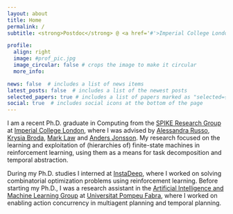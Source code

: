 ```yaml
---
layout: about
title: Home
permalink: /
subtitle: <strong>Postdoc</strong> @ <a href='#'>Imperial College London</a>.

profile:
  align: right
  image: #prof_pic.jpg
  image_circular: false # crops the image to make it circular
  more_info: 

news: false  # includes a list of news items
latest_posts: false  # includes a list of the newest posts
selected_papers: true # includes a list of papers marked as "selected={true}"
social: true  # includes social icons at the bottom of the page
---
```


I am a recent Ph.D. graduate in Computing from the [SPIKE Research Group](https://spike.doc.ic.ac.uk/) at [Imperial College London](https://www.imperial.ac.uk/), where I was advised by [Alessandra Russo](https://www.imperial.ac.uk/people/a.russo), [Krysia Broda](https://wp.doc.ic.ac.uk/kb/), [Mark Law](https://www.doc.ic.ac.uk/~ml1909/) and [Anders Jonsson](https://www.upf.edu/web/anders-jonsson). My research focused on the learning and exploitation of (hierarchies of) finite-state machines in reinforcement learning, using them as a means for task decomposition and temporal abstraction.

During my Ph.D. studies I interned at [InstaDeep](https://www.instadeep.com/), where I worked on solving combinatorial optimization problems using reinforcement learning. Before starting my Ph.D., I was a research assistant in the [Artificial Intelligence and Machine Learning Group](https://www.upf.edu/web/ai-ml/) at [Universitat Pompeu Fabra](https://www.upf.edu/), where I worked on enabling action concurrency in multiagent planning and temporal planning.
